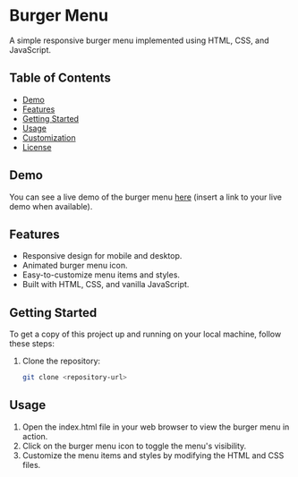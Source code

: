 # Burger Menu

A simple responsive burger menu implemented using HTML, CSS, and JavaScript.

## Table of Contents

- [Demo](#demo)
- [Features](#features)
- [Getting Started](#getting-started)
- [Usage](#usage)
- [Customization](#customization)
- [License](#license)

## Demo

You can see a live demo of the burger menu [here](#) (insert a link to your live demo when available).

## Features

- Responsive design for mobile and desktop.
- Animated burger menu icon.
- Easy-to-customize menu items and styles.
- Built with HTML, CSS, and vanilla JavaScript.

## Getting Started

To get a copy of this project up and running on your local machine, follow these steps:

1. Clone the repository:

   ```bash
   git clone <repository-url>

## Usage

1. Open the index.html file in your web browser to view the burger menu in action.
2. Click on the burger menu icon to toggle the menu's visibility.
3. Customize the menu items and styles by modifying the HTML and CSS files.